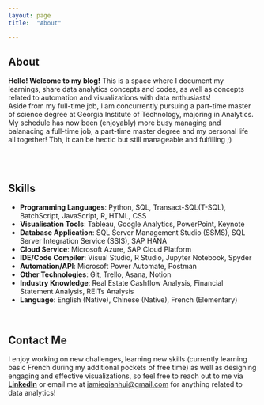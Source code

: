 ```yaml
---
layout: page
title:  "About"

---
```


## About
**Hello! Welcome to my blog!** This is a space where I document my learnings, share data analytics concepts and codes, as well as concepts related to automation and visualizations with data enthusiasts! 
<br> Aside from my full-time job, I am concurrently pursuing a part-time master of science degree at Georgia Institute of Technology, majoring in Analytics. My schedule has now been (enjoyably) more busy managing and balanacing a full-time job, a part-time master degree and my personal life all together! Tbh, it can be hectic but still manageable and fulfilling ;)  

<br>
<br>


## Skills

+ **Programming Languages**: Python, SQL, Transact-SQL(T-SQL), BatchScript, JavaScript, R, HTML, CSS
+ **Visualisation Tools**:   Tableau, Google Analytics, PowerPoint, Keynote
+ **Database Application**:  SQL Server Management Studio (SSMS), SQL Server Integration Service (SSIS), SAP HANA
+ **Cloud Service**:         Microsoft Azure, SAP Cloud Platform
+ **IDE/Code Compiler**:     Visual Studio, R Studio, Jupyter Notebook, Spyder
+ **Automation/API**:        Microsoft Power Automate, Postman
+ **Other Technologies**:    Git, Trello, Asana, Notion 
+ **Industry Knowledge**:    Real Estate Cashflow Analysis, Financial Statement Analysis, REITs Analysis
+ **Language**:              English (Native), Chinese (Native), French (Elementary)

<br>

## Contact Me
I enjoy working on new challenges, learning new skills (currently learning basic French during my additional pockets of free time) as well as designing engaging and effective visualizations, so feel free to reach out to me via **[LinkedIn][Linkedin]** or email me at jamieqianhui@gmail.com for anything related to data analytics! 

<br>
<br>


[Linkedin]: https://www.linkedin.com/in/jamieluqh

